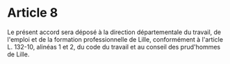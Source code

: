 # Article 8

  
 Le présent accord sera déposé à la direction départementale du travail, de l'emploi et de la formation professionnelle de Lille, conformément à l'article L. 132-10, alinéas 1 et 2, du code du travail et au conseil des prud'hommes de Lille.  
  
